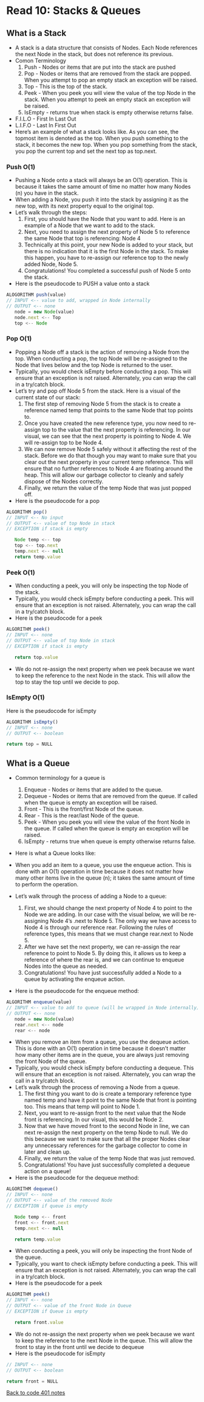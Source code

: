 # Read 10: Stacks & Queues

## What is a Stack

- A stack is a data structure that consists of Nodes. Each Node references the next Node in the stack, but does not reference its previous.
- Comon Terminology
  1. Push - Nodes or items that are put into the stack are pushed
  1. Pop - Nodes or items that are removed from the stack are popped. When you attempt to pop an empty stack an exception will be raised.
  1. Top - This is the top of the stack.
  1. Peek - When you peek you will view the value of the top Node in the stack. When you attempt to peek an empty stack an exception will be raised.
  1. IsEmpty - returns true when stack is empty otherwise returns false.
- F.I.L.O - First In Last Out
- L.I.F.O - Last In First Out
- Here’s an example of what a stack looks like. As you can see, the topmost item is denoted as the top. When you push something to the stack, it becomes the new top. When you pop something from the stack, you pop the current top and set the next top as top.next.

[](https://codefellows.github.io/common_curriculum/data_structures_and_algorithms/Code_401/class-10/resources/images/stack1.PNG)

### Push O(1)

- Pushing a Node onto a stack will always be an O(1) operation. This is because it takes the same amount of time no matter how many Nodes (n) you have in the stack.
 - When adding a Node, you push it into the stack by assigning it as the new top, with its next property equal to the original top.
- Let’s walk through the steps:
  1. First, you should have the Node that you want to add. Here is an example of a Node that we want to add to the stack.
  [](https://codefellows.github.io/common_curriculum/data_structures_and_algorithms/Code_401/class-10/resources/images/pushStack1.PNG)
  1. Next, you need to assign the next property of Node 5 to reference the same Node that top is referencing: Node 4
  [](https://codefellows.github.io/common_curriculum/data_structures_and_algorithms/Code_401/class-10/resources/images/pushStack2.PNG)
  1. Technically at this point, your new Node is added to your stack, but there is no indication that it is the first Node in the stack. To make this happen, you have to re-assign our reference top to the newly added Node, Node 5.
[](https://codefellows.github.io/common_curriculum/data_structures_and_algorithms/Code_401/class-10/resources/images/pushStack3.PNG)
  1. Congratulations! You completed a successful push of Node 5 onto the stack.
- Here is the pseudocode to PUSH a value onto a stack
```js
ALOGORITHM push(value)
// INPUT <-- value to add, wrapped in Node internally
// OUTPUT <-- none
   node = new Node(value)
   node.next <-- Top
   top <-- Node

```

### Pop O(1)

- Popping a Node off a stack is the action of removing a Node from the top. When conducting a pop, the top Node will be re-assigned to the Node that lives below and the top Node is returned to the user.
- Typically, you would check isEmpty before conducting a pop. This will ensure that an exception is not raised. Alternately, you can wrap the call in a try/catch block.
- Let’s try and pop off Node 5 from the stack. Here is a visual of the current state of our stack:
[](https://codefellows.github.io/common_curriculum/data_structures_and_algorithms/Code_401/class-10/resources/images/popStack1.PNG)
  1. The first step of removing Node 5 from the stack is to create a reference named temp that points to the same Node that top points to.
  [](https://codefellows.github.io/common_curriculum/data_structures_and_algorithms/Code_401/class-10/resources/images/popStack2.PNG)
  1. Once you have created the new reference type, you now need to re-assign top to the value that the next property is referencing. In our visual, we can see that the next property is pointing to Node 4. We will re-assign top to be Node 4.
  [](https://codefellows.github.io/common_curriculum/data_structures_and_algorithms/Code_401/class-10/resources/images/popStack3.PNG)
  1. We can now remove Node 5 safely without it affecting the rest of the stack. Before we do that though you may want to make sure that you clear out the next property in your current temp reference. This will ensure that no further references to Node 4 are floating around the heap. This will allow our garbage collector to cleanly and safely dispose of the Nodes correctly.
  [](https://codefellows.github.io/common_curriculum/data_structures_and_algorithms/Code_401/class-10/resources/images/popStack4.PNG)
  1. Finally, we return the value of the temp Node that was just popped off.
- Here is the pseudocode for a pop

```js
ALGORITHM pop()
// INPUT <-- No input
// OUTPUT <-- value of top Node in stack
// EXCEPTION if stack is empty

   Node temp <-- top
   top <-- top.next
   temp.next <-- null
   return temp.value
```

### Peek O(1)

- When conducting a peek, you will only be inspecting the top Node of the stack.
- Typically, you would check isEmpty before conducting a peek. This will ensure that an exception is not raised. Alternately, you can wrap the call in a try/catch block.
- Here is the pseudocode for a peek

```js
ALGORITHM peek()
// INPUT <-- none
// OUTPUT <-- value of top Node in stack
// EXCEPTION if stack is empty

   return top.value
```

- We do not re-assign the next property when we peek because we want to keep the reference to the next Node in the stack. This will allow the top to stay the top until we decide to pop.

### IsEmpty O(1)

Here is the pseudocode for isEmpty

```js
ALGORITHM isEmpty()
// INPUT <-- none
// OUTPUT <-- boolean

return top = NULL

```
## What is a Queue

- Common terminology for a queue is
  1. Enqueue - Nodes or items that are added to the queue.
  1. Dequeue - Nodes or items that are removed from the queue. If called when the queue is empty an exception will be raised.
  1. Front - This is the front/first Node of the queue.
  1. Rear - This is the rear/last Node of the queue.
  1. Peek - When you peek you will view the value of the front Node in the queue. If called when the queue is empty an exception will be raised.
  1. IsEmpty - returns true when queue is empty otherwise returns false.

- Here is what a Queue looks like:
[](https://codefellows.github.io/common_curriculum/data_structures_and_algorithms/Code_401/class-10/resources/images/Queue.PNG)
- When you add an item to a queue, you use the enqueue action. This is done with an O(1) operation in time because it does not matter how many other items live in the queue (n); it takes the same amount of time to perform the operation.
- Let’s walk through the process of adding a Node to a queue:
[](https://codefellows.github.io/common_curriculum/data_structures_and_algorithms/Code_401/class-10/resources/images/Enqueue1.PNG)
  1. First, we should change the next property of Node 4 to point to the Node we are adding. In our case with the visual below, we will be re-assigning Node 4’s .next to Node 5. The only way we have access to Node 4 is through our reference rear. Following the rules of reference types, this means that we must change rear.next to Node 5.
  [](https://codefellows.github.io/common_curriculum/data_structures_and_algorithms/Code_401/class-10/resources/images/Enqueue2.PNG)
  1. After we have set the next property, we can re-assign the rear reference to point to Node 5. By doing this, it allows us to keep a reference of where the rear is, and we can continue to enqueue Nodes into the queue as needed.
  [](https://codefellows.github.io/common_curriculum/data_structures_and_algorithms/Code_401/class-10/resources/images/Enqueue3.PNG)
  1. Congratulations! You have just successfully added a Node to a queue by activating the enqueue action.
- Here is the pseudocode for the enqueue method:

```js
ALGORITHM enqueue(value)
// INPUT <-- value to add to queue (will be wrapped in Node internally)
// OUTPUT <-- none
   node = new Node(value)
   rear.next <-- node
   rear <-- node
```

- When you remove an item from a queue, you use the dequeue action. This is done with an O(1) operation in time because it doesn’t matter how many other items are in the queue, you are always just removing the front Node of the queue.
- Typically, you would check isEmpty before conducting a dequeue. This will ensure that an exception is not raised. Alternately, you can wrap the call in a try/catch block.
- Let’s walk through the process of removing a Node from a queue.
  1. The first thing you want to do is create a temporary reference type named temp and have it point to the same Node that front is pointing too. This means that temp will point to Node 1.
  [](https://codefellows.github.io/common_curriculum/data_structures_and_algorithms/Code_401/class-10/resources/images/Dequeue1.PNG)
  1. Next, you want to re-assign front to the next value that the Node front is referencing. In our visual, this would be Node 2.
  [](https://codefellows.github.io/common_curriculum/data_structures_and_algorithms/Code_401/class-10/resources/images/Dequeue2.PNG)
  1. Now that we have moved front to the second Node in line, we can next re-assign the next property on the temp Node to null. We do this because we want to make sure that all the proper Nodes clear any unnecessary references for the garbage collector to come in later and clean up.
  [](https://codefellows.github.io/common_curriculum/data_structures_and_algorithms/Code_401/class-10/resources/images/Dequeue3.PNG)
  1. Finally, we return the value of the temp Node that was just removed.
  1. Congratulations! You have just successfully completed a dequeue action on a queue!
- Here is the pseudocode for the dequeue method:

```js
ALGORITHM dequeue()
// INPUT <-- none
// OUTPUT <-- value of the removed Node
// EXCEPTION if queue is empty

   Node temp <-- front
   front <-- front.next
   temp.next <-- null

   return temp.value

```

- When conducting a peek, you will only be inspecting the front Node of the queue.
- Typically, you want to check isEmpty before conducting a peek. This will ensure that an exception is not raised. Alternately, you can wrap the call in a try/catch block.
- Here is the pseudocode for a peek

```js
ALGORITHM peek()
// INPUT <-- none
// OUTPUT <-- value of the front Node in Queue
// EXCEPTION if Queue is empty

   return front.value
```

- We do not re-assign the next property when we peek because we want to keep the reference to the next Node in the queue. This will allow the front to stay in the front until we decide to dequeue
- Here is the pseudocode for isEmpty

```js
// INPUT <-- none
// OUTPUT <-- boolean

return front = NULL

```

[Back to code 401 notes](../401-Javascript.md)